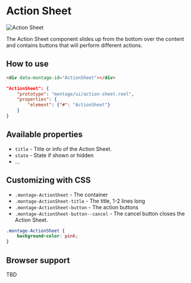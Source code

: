 # Action Sheet

![Action Sheet](https://raw.github.com/montagejs/digit/master/action-sheet.reel/screenshot.png)

The Action Sheet component slides up from the bottom over the content and contains buttons that will perform different actions.

## How to use

```html
<div data-montage-id="ActionSheet"></div>
```

```json
"ActionSheet": {
    "prototype": "montage/ui/action-sheet.reel",
    "properties": {
        "element": {"#": "ActionSheet"}
    }
}
```


## Available properties

* `title` - Title or info of the Action Sheet.
* `state` - State if shown or hidden
* ...


## Customizing with CSS

* `.montage-ActionSheet` - The container
* `.montage-ActionSheet-title` - The title, 1-2 lines long
* `.montage-ActionSheet-button` - The action buttons
* `.montage-ActionSheet-button--cancel` - The cancel button closes the Action Sheet.

```css
.montage-ActionSheet {
    background-color: pink;
}
```



## Browser support

TBD
